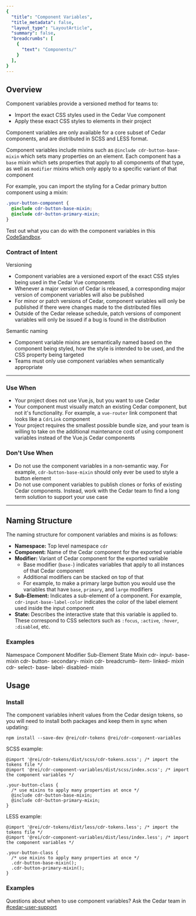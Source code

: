 ```yaml
---
{
  "title": "Component Variables",
  "title_metadata": false,
  "layout_type": "LayoutArticle",
  "summary": false,
  "breadcrumbs": [
    {
      "text": "Components/"
    }
  ],
}
---
```



<cdr-doc-table-of-contents-shell parentSelector="h2" childSelector="h3">


## Overview

Component variables provide a versioned method for teams to:
- Import the exact CSS styles used in the Cedar Vue component
- Apply these exact CSS styles to elements in their project

Component variables are only available for a core subset of Cedar components, and are distributed in SCSS and LESS format.

Component variables include mixins such as `@include cdr-button-base-mixin` which sets many properties on an element. Each component has a `base` mixin which sets properties that apply to all components of that type, as well as `modifier` mixins which only apply to a specific variant of that component

For example, you can import the styling for a Cedar primary button component using a mixin:

```scss
.your-button-component {
  @include cdr-button-base-mixin;
  @include cdr-button-primary-mixin;
}
```

Test out what you can do with the component variables in this [CodeSandbox](https://codesandbox.io/s/qkwn78nw99).

### Contract of Intent

Versioning
  - Component variables are a versioned export of the exact CSS styles being used in the Cedar Vue components
  - Whenever a major version of Cedar is released, a corresponding major version of component variables will also be published
  - For minor or patch versions of Cedar, component variables will only be published if there were changes made to the distributed files
  - Outside of the Cedar release schedule, patch versions of component variables will only be issued if a bug is found in the distribution

Semantic naming
  - Component variable mixins are semantically named based on the component being styled, how the style is intended to be used, and the CSS property being targeted
  - Teams must only use component variables when semantically appropriate

<hr />

### Use When  
  - Your project does not use Vue.js, but you want to use Cedar
  - Your component must visually match an existing Cedar component, but not it's functionality. For example, a `vue-router` link component that looks like a `CdrLink` component
  - Your project requires the smallest possible bundle size, and your team is willing to take on the additional maintenance cost of using component variables instead of the Vue.js Cedar components

### Don't Use When
  - Do not use the component variables in a non-semantic way. For example, `cdr-button-base-mixin` should only ever be used to style a button element
  - Do not use component variables to publish clones or forks of existing Cedar components. Instead, work with the Cedar team to find a long term solution to support your use case

<hr/>

## Naming Structure

The naming structure for component variables and mixins is as follows:
  - **Namespace:** Top level namespace `cdr`
  - **Component:** Name of the Cedar component for the exported variable
  - **Modifier:** Variant of Cedar component for the exported variable
    - Base modifier (`base-`) indicates variables that apply to all instances of that Cedar component
    - Additional modifiers can be stacked on top of that
    - For example, to make a primary large button you would use the variables that have `base`, `primary`, and `large` modifiers
  - **Sub-Element:** Indicates a sub-element of a component. For example, `cdr-input-base-label-color` indicates the color of the label element used inside the input component
  - **State:** Describes the interactive state that this variable is applied to. These correspond to CSS selectors such as `:focus`, `:active`, `:hover`, `:disabled`, etc.

### Examples
<cdr-table>
  <thead>
    <tr>
      <th width=240>
        Namespace
      </th>
      <th width=240>
        Component
      </th>
      <th width=240>
        Modifier
      </th>
      <th width=240>
        Sub-Element
      </th>
      <th width=240>
        State
      </th>
      <th width=240>
        Mixin
      </th>
    </tr>
  </thead>
  <tbody>
    <tr>
      <td>cdr-</td>
      <td>input-</td>
      <td>base-</td>
      <td></td>
      <td></td>
      <td>mixin</td>
    </tr>
    <tr>
      <td>cdr-</td>
      <td>button-</td>
      <td>secondary-</td>
      <td></td>
      <td></td>
      <td>mixin</td>
    </tr>
    <tr>
      <td>cdr-</td>
      <td>breadcrumb-</td>
      <td></td>
      <td>item-</td>
      <td>linked-</td>
      <td>mixin</td>
    </tr>
    <tr>
      <td>cdr-</td>
      <td>select-</td>
      <td>base-</td>
      <td>label-</td>
      <td>disabled-</td>
      <td>mixin</td>
    </tr>
  </tbody>
</cdr-table>

<br>

## Usage

### Install

The component variables inherit values from the Cedar design tokens, so you will need to install both packages and keep them in sync when updating:

`npm install --save-dev @rei/cdr-tokens @rei/cdr-component-variables`

SCSS example:
```
@import '@rei/cdr-tokens/dist/scss/cdr-tokens.scss'; /* import the tokens file */
@import '@rei/cdr-component-variables/dist/scss/index.scss'; /* import the component variables */

.your-button-class {
  /* use mixins to apply many properties at once */
  @include cdr-button-base-mixin;
  @include cdr-button-primary-mixin;
}
```

LESS example:
```
@import '@rei/cdr-tokens/dist/less/cdr-tokens.less'; /* import the tokens file */
@import '@rei/cdr-component-variables/dist/less/index.less'; /* import the component variables */

.your-button-class {
  /* use mixins to apply many properties at once */
  .cdr-button-base-mixin();
  .cdr-button-primary-mixin();
}
```

### Examples

<component-variables-page />

Questions about when to use component variables? Ask the Cedar team in [#cedar-user-support](https://rei.slack.com/messages/CA58YCGN4)

</cdr-doc-table-of-contents-shell>
